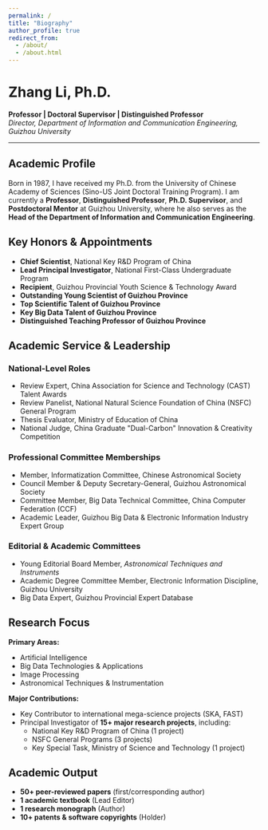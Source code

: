 ```yaml
---
permalink: /
title: "Biography"
author_profile: true
redirect_from: 
  - /about/
  - /about.html
---
```

# Zhang Li, Ph.D.  
**Professor | Doctoral Supervisor | Distinguished Professor**  
*Director, Department of Information and Communication Engineering, Guizhou University*  

---

## Academic Profile  
Born in 1987, I have received my Ph.D. from the University of Chinese Academy of Sciences (Sino-US Joint Doctoral Training Program). I am currently a **Professor**, **Distinguished Professor**, **Ph.D. Supervisor**, and **Postdoctoral Mentor** at Guizhou University, where he also serves as the **Head of the Department of Information and Communication Engineering**.  

## Key Honors & Appointments  
- **Chief Scientist**, National Key R&D Program of China  
- **Lead Principal Investigator**, National First-Class Undergraduate Program  
- **Recipient**, Guizhou Provincial Youth Science & Technology Award  
- **Outstanding Young Scientist of Guizhou Province**  
- **Top Scientific Talent of Guizhou Province**  
- **Key Big Data Talent of Guizhou Province**  
- **Distinguished Teaching Professor of Guizhou Province**  

## Academic Service & Leadership  
### National-Level Roles  
- Review Expert, China Association for Science and Technology (CAST) Talent Awards  
- Review Panelist, National Natural Science Foundation of China (NSFC) General Program  
- Thesis Evaluator, Ministry of Education of China  
- National Judge, China Graduate "Dual-Carbon" Innovation & Creativity Competition  

### Professional Committee Memberships  
- Member, Informatization Committee, Chinese Astronomical Society  
- Council Member & Deputy Secretary-General, Guizhou Astronomical Society  
- Committee Member, Big Data Technical Committee, China Computer Federation (CCF)  
- Academic Leader, Guizhou Big Data & Electronic Information Industry Expert Group  

### Editorial & Academic Committees  
- Young Editorial Board Member, *Astronomical Techniques and Instruments*  
- Academic Degree Committee Member, Electronic Information Discipline, Guizhou University  
- Big Data Expert, Guizhou Provincial Expert Database  

## Research Focus  
**Primary Areas:**  
- Artificial Intelligence  
- Big Data Technologies & Applications  
- Image Processing  
- Astronomical Techniques & Instrumentation  

**Major Contributions:**  
- Key Contributor to international mega-science projects (SKA, FAST)  
- Principal Investigator of **15+ major research projects**, including:  
  - National Key R&D Program of China (1 project)  
  - NSFC General Programs (3 projects)  
  - Key Special Task, Ministry of Science and Technology (1 project)  

## Academic Output  
- **50+ peer-reviewed papers** (first/corresponding author)  
- **1 academic textbook** (Lead Editor)  
- **1 research monograph** (Author)  
- **10+ patents & software copyrights** (Holder)  

